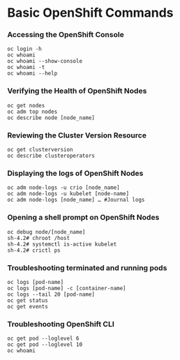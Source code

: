 # Basic OpenShift Commands

### Accessing the OpenShift Console
```
oc login -h
oc whoami
oc whoami --show-console
oc whoami -t 
oc whoami --help
```

### Verifying the Health of OpenShift Nodes
```
oc get nodes
oc adm top nodes
oc describe node [node_name]
```

### Reviewing the Cluster Version Resource
```
oc get clusterversion
oc describe clusteroperators
```

### Displaying the logs of OpenShift Nodes
```
oc adm node-logs -u crio [node_name]
oc adm node-logs -u kubelet [node-name]
oc adm node-logs [node_name] … #Journal logs
```

### Opening a shell prompt on OpenShift Nodes
```
oc debug node/[node_name]
sh-4.2# chroot /host
sh-4.2# systemctl is-active kubelet
sh-4.2# crictl ps
```

### Troubleshooting terminated and running pods
```
oc logs [pod-name]
oc logs [pod-name] -c [container-name]
oc logs --tail 20 [pod-name]
oc get status
oc get events
```

### Troubleshooting OpenShift CLI
```
oc get pod --loglevel 6 
oc get pod --loglevel 10
oc whoami 
```